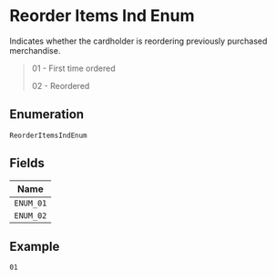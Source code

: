 
# Reorder Items Ind Enum

Indicates whether the cardholder is reordering previously purchased merchandise.

> 01 - First time ordered
> 
> 02 - Reordered

## Enumeration

`ReorderItemsIndEnum`

## Fields

| Name |
|  --- |
| `ENUM_01` |
| `ENUM_02` |

## Example

```
01
```

